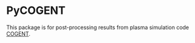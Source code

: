 # PyCOGENT

This package is for post-processing results from plasma simulation code [COGENT](https://github.com/LLNL/COGENT).
